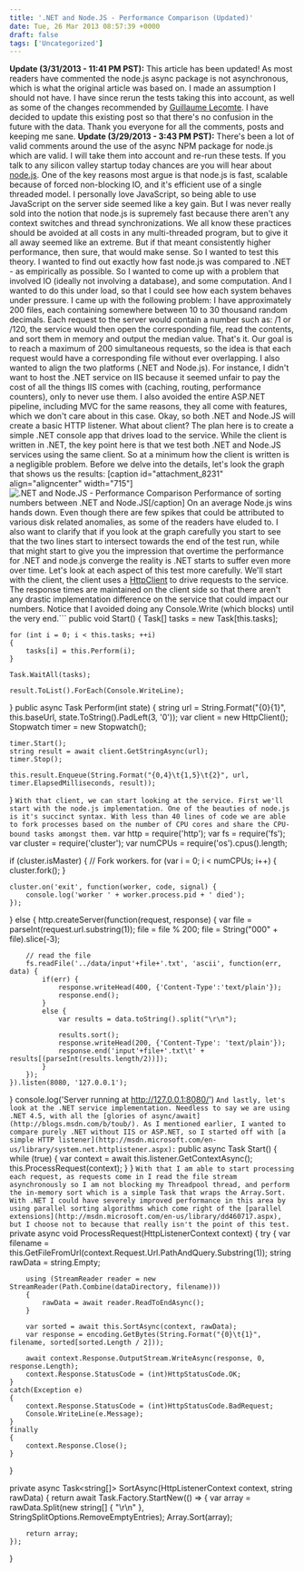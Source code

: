 ```yaml
---
title: '.NET and Node.JS - Performance Comparison (Updated)'
date: Tue, 26 Mar 2013 08:57:39 +0000
draft: false
tags: ['Uncategorized']
---
```


**Update (3/31/2013 - 11:41 PM PST):** This article has been updated! As most readers have commented the node.js async package is not asynchronous, which is what the original article was based on. I made an assumption I should not have. I have since rerun the tests taking this into account, as well as some of the changes recommended by [Guillaume Lecomte](http://guillaume86.calepin.co/dotnet-vs-nodejs-performance.html). I have decided to update this existing post so that there's no confusion in the future with the data. Thank you everyone for all the comments, posts and keeping me sane. **Update (3/29/2013 - 3:43 PM PST):** There's been a lot of valid comments around the use of the async NPM package for node.js which are valid. I will take them into account and re-run these tests. If you talk to any silicon valley startup today chances are you will hear about [node.js](http://nodejs.org/). One of the key reasons most argue is that node.js is fast, scalable because of forced non-blocking IO, and it's efficient use of a single threaded model. I personally love JavaScript, so being able to use JavaScript on the server side seemed like a key gain. But I was never really sold into the notion that node.js is supremely fast because there aren't any context switches and thread synchronizations. We all know these practices should be avoided at all costs in any multi-threaded program, but to give it all away seemed like an extreme. But if that meant consistently higher performance, then sure, that would make sense. So I wanted to test this theory. I wanted to find out exactly how fast node.js was compared to .NET - as empirically as possible. So I wanted to come up with a problem that involved IO (ideally not involving a database), and some computation. And I wanted to do this under load, so that I could see how each system behaves under pressure. I came up with the following problem: I have approximately 200 files, each containing somewhere between 10 to 30 thousand random decimals. Each request to the server would contain a number such as: /1 or /120, the service would then open the corresponding file, read the contents, and sort them in memory and output the median value. That's it. Our goal is to reach a maximum of 200 simultaneous requests, so the idea is that each request would have a corresponding file without ever overlapping. I also wanted to align the two platforms (.NET and Node.js). For instance, I didn't want to host the .NET service on IIS because it seemed unfair to pay the cost of all the things IIS comes with (caching, routing, performance counters), only to never use them. I also avoided the entire ASP.NET pipeline, including MVC for the same reasons, they all come with features, which we don't care about in this case. Okay, so both .NET and Node.JS will create a basic HTTP listener. What about client? The plan here is to create a simple .NET console app that drives load to the service. While the client is written in .NET, the key point here is that we test both .NET and Node.JS services using the same client. So at a minimum how the client is written is a negligible problem. Before we delve into the details, let's look the graph that shows us the results: \[caption id="attachment\_8231" align="aligncenter" width="715"\]![.NET and Node.JS - Performance Comparison](http://www.salmanq.com/wp-content/uploads/2013/03/performance-comparison-net-nodejs.png) Performance of sorting numbers between .NET and Node.JS\[/caption\] On an average Node.js wins hands down. Even though there are few spikes that could be attributed to various disk related anomalies, as some of the readers have eluded to. I also want to clarify that if you look at the graph carefully you start to see that the two lines start to intersect towards the end of the test run, while that might start to give you the impression that overtime the performance for .NET and node.js converge the reality is .NET starts to suffer even more over time. Let's look at each aspect of this test more carefully. We'll start with the client, the client uses a [HttpClient](http://msdn.microsoft.com/en-us/library/system.net.http.httpclient.aspx) to drive requests to the service. The response times are maintained on the client side so that there aren't any drastic implementation difference on the service that could impact our numbers. Notice that I avoided doing any Console.Write (which blocks) until the very end.```
 public void Start()
{
    Task[] tasks = new Task[this.tasks];

    for (int i = 0; i < this.tasks; ++i)
    {
        tasks[i] = this.Perform(i);
    }

    Task.WaitAll(tasks);

    result.ToList().ForEach(Console.WriteLine);
}
public async Task Perform(int state)
{
    string url = String.Format("{0}{1}", this.baseUrl, state.ToString().PadLeft(3, '0'));
    var client = new HttpClient();
    Stopwatch timer = new Stopwatch();

    timer.Start();
    string result = await client.GetStringAsync(url);
    timer.Stop();

    this.result.Enqueue(String.Format("{0,4}\t{1,5}\t{2}", url, timer.ElapsedMilliseconds, result));
} 
```With that client, we can start looking at the service. First we'll start with the node.js implementation. One of the beauties of node.js is it's succinct syntax. With less than 40 lines of code we are able to fork processes based on the number of CPU cores and share the CPU-bound tasks amongst them.```
 var http = require('http');
var fs = require('fs');
var cluster = require('cluster');
var numCPUs = require('os').cpus().length;

if (cluster.isMaster) {
    // Fork workers.
    for (var i = 0; i < numCPUs; i++) {
        cluster.fork();
    }

    cluster.on('exit', function(worker, code, signal) {
        console.log('worker ' + worker.process.pid + ' died');
    });
} 
else {
	http.createServer(function(request, response) {
		var file = parseInt(request.url.substring(1));
		file = file % 200;
		file = String("000" + file).slice(-3);

		// read the file
		fs.readFile('../data/input'+file+'.txt', 'ascii', function(err, data) {
			if(err) {
				response.writeHead(400, {'Content-Type':'text/plain'});
				response.end();
			}
			else {
				var results = data.toString().split("\r\n");

				results.sort();
				response.writeHead(200, {'Content-Type': 'text/plain'});
				response.end('input'+file+'.txt\t' + results[(parseInt(results.length/2))]);
			}
		});
	}).listen(8080, '127.0.0.1');
}
console.log('Server running at http://127.0.0.1:8080/') 
```And lastly, let's look at the .NET service implementation. Needless to say we are using .NET 4.5, with all the [glories of async/await](http://blogs.msdn.com/b/toub/). As I mentioned earlier, I wanted to compare purely .NET without IIS or ASP.NET, so I started off with [a simple HTTP listener](http://msdn.microsoft.com/en-us/library/system.net.httplistener.aspx):```
 public async Task Start()
{
    while (true)
    {
        var context = await this.listener.GetContextAsync();
        this.ProcessRequest(context);
    }
} 
```With that I am able to start processing each request, as requests come in I read the file stream asynchronously so I am not blocking my Threadpool thread, and perform the in-memory sort which is a simple Task that wraps the Array.Sort. With .NET I could have severely improved performance in this area by using parallel sorting algorithms which come right of the [parallel extensions](http://msdn.microsoft.com/en-us/library/dd460717.aspx), but I choose not to because that really isn't the point of this test.```
 private async void ProcessRequest(HttpListenerContext context)
{
    try
    {
        var filename = this.GetFileFromUrl(context.Request.Url.PathAndQuery.Substring(1));
        string rawData = string.Empty;

        using (StreamReader reader = new StreamReader(Path.Combine(dataDirectory, filename)))
        {
            rawData = await reader.ReadToEndAsync();
        }
        
        var sorted = await this.SortAsync(context, rawData);
        var response = encoding.GetBytes(String.Format("{0}\t{1}", filename, sorted[sorted.Length / 2]));

        await context.Response.OutputStream.WriteAsync(response, 0, response.Length);
        context.Response.StatusCode = (int)HttpStatusCode.OK;
    }
    catch(Exception e) 
    {
        context.Response.StatusCode = (int)HttpStatusCode.BadRequest;
        Console.WriteLine(e.Message);
    }
    finally
    {
        context.Response.Close();
    }
}

private async Task<string[]> SortAsync(HttpListenerContext context, string rawData)
{
    return await Task.Factory.StartNew(() =>
    {
        var array = rawData.Split(new string[] { "\r\n" }, StringSplitOptions.RemoveEmptyEntries);
        Array.Sort(array);

        return array;
    });
} 
```You can [download the entire source code](http://www.salmanq.com/wp-content/uploads/2013/03/nodenetperf.zip), this zip file includes both client, and service sources for both .NET and node.js. It also includes a tool to generate the random number files, so that you can run the tests on your local machine. You will also find the raw numbers in the zip file. I hope this was useful to you all as you're deciding to choose the next framework to build your services on. For most startups the key pivot point is performance, scalability over anything else and node.js clearly shines as we've shown today. Also, please remember some of the comments below are based on the original article which was using the [async](https://github.com/caolan/async) NPM package. This article has since been updated with the corrected information.